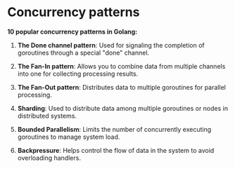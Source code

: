 # Concurrency patterns

**10 popular concurrency patterns in Golang:**

1. **The Done channel pattern**: Used for signaling the completion of goroutines through a special "done" channel.

2. **The Fan-In pattern**: Allows you to combine data from multiple channels into one for collecting processing results.

3. **The Fan-Out pattern**: Distributes data to multiple goroutines for parallel processing.

4. **Sharding**: Used to distribute data among multiple goroutines or nodes in distributed systems.

5. **Bounded Parallelism**: Limits the number of concurrently executing goroutines to manage system load.

6. **Backpressure**: Helps control the flow of data in the system to avoid overloading handlers.
